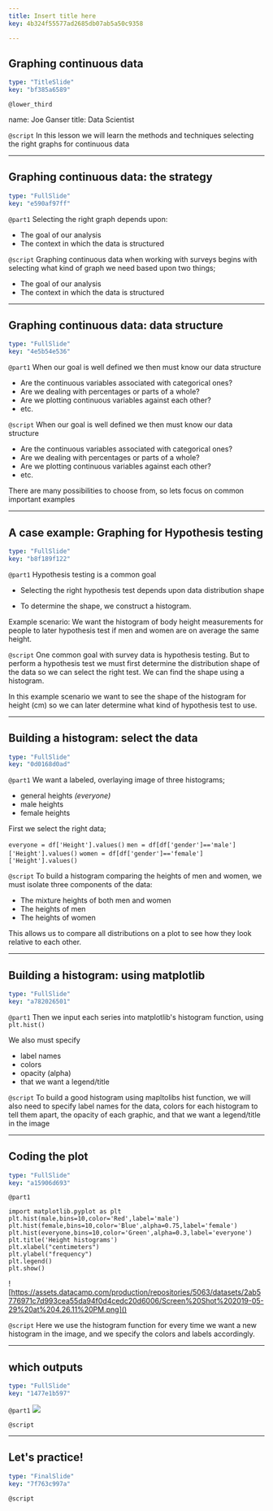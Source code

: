 ```yaml
---
title: Insert title here
key: 4b324f55577ad2685db07ab5a50c9358

---
```

## Graphing continuous data

```yaml
type: "TitleSlide"
key: "bf385a6589"
```

`@lower_third`

name: Joe Ganser
title: Data Scientist


`@script`
In this lesson we will learn the methods and techniques selecting the right graphs for continuous data


---
## Graphing continuous data: the strategy

```yaml
type: "FullSlide"
key: "e590af97ff"
```

`@part1`
Selecting the right graph depends upon:

* The goal of our analysis
* The context in which the data is structured


`@script`
Graphing continuous data when working with surveys begins with selecting what kind of graph we need based upon two things;

* The goal of our analysis
* The context in which the data is structured


---
## Graphing continuous data: data structure

```yaml
type: "FullSlide"
key: "4e5b54e536"
```

`@part1`
When our goal is well defined we then must know our data structure
* Are the continuous variables associated with categorical ones?
* Are we dealing with percentages or parts of a whole?
* Are we plotting continuous variables against each other?
* etc.


`@script`
When our goal is well defined we then must know our data structure
* Are the continuous variables associated with categorical ones?
* Are we dealing with percentages or parts of a whole?
* Are we plotting continuous variables against each other?
* etc.

There are many possibilities to choose from, so lets focus on common important examples


---
## A case example: Graphing for Hypothesis testing

```yaml
type: "FullSlide"
key: "b8f189f122"
```

`@part1`
Hypothesis testing is a common goal

* Selecting the right hypothesis test depends upon data distribution shape

* To determine the shape, we construct a histogram.

Example scenario: We want the histogram of body height measurements for people to later hypothesis test if men and women are on average the same height.


`@script`
One common goal with survey data is hypothesis testing. But to perform a hypothesis test we must first determine the distribution shape of the data so we can select the right test. We can find the shape using a histogram.

In this example scenario we want to see the shape of the histogram for height (cm) so we can later determine what kind of hypothesis test to use.


---
## Building a histogram: select the data

```yaml
type: "FullSlide"
key: "0d0168d0ad"
```

`@part1`
We want a labeled, overlaying image of three histograms;
* general heights *(everyone)*
* male heights
* female heights


First we select the right data;

`everyone = df['Height'].values()`
`men = df[df['gender']=='male']['Height'].values()`
`women = df[df['gender']=='female']['Height'].values()`


`@script`
To build a histogram comparing the heights of men and women, we must isolate three components of the data:

* The mixture heights of both men and women
* The heights of men
* The heights of women

This allows us to compare all distributions on a plot to see how they look relative to each other.


---
## Building a histogram: using matplotlib

```yaml
type: "FullSlide"
key: "a782026501"
```

`@part1`
Then we input each series into matplotlib's histogram function, using `plt.hist()`

We also must specify
* label names
* colors
* opacity (alpha)
* that we want a legend/title


`@script`
To build a good histogram using mapltolibs hist function, we will also need to specify label names for the data, colors for each histogram to tell them apart, the opacity of each graphic, and that we want a legend/title in the image


---
## Coding the plot

```yaml
type: "FullSlide"
key: "a15906d693"
```

`@part1`
```
import matplotlib.pyplot as plt
plt.hist(male,bins=10,color='Red',label='male')
plt.hist(female,bins=10,color='Blue',alpha=0.75,label='female')
plt.hist(everyone,bins=10,color='Green',alpha=0.3,label='everyone')
plt.title('Height histograms')
plt.xlabel("centimeters")
plt.ylabel("frequency")
plt.legend()
plt.show()
```
![https://assets.datacamp.com/production/repositories/5063/datasets/2ab5776971c7d993cea55da94f0d4cedc20d6006/Screen%20Shot%202019-05-29%20at%204.26.11%20PM.png]()


`@script`
Here we use the histogram function for every time we want a new histogram in the image, and we specify the colors and labels accordingly.


---
## which outputs

```yaml
type: "FullSlide"
key: "1477e1b597"
```

`@part1`
![](https://assets.datacamp.com/production/repositories/5063/datasets/2ab5776971c7d993cea55da94f0d4cedc20d6006/Screen%20Shot%202019-05-29%20at%204.26.11%20PM.png)


`@script`



---
## Let's practice!

```yaml
type: "FinalSlide"
key: "7f763c997a"
```

`@script`



